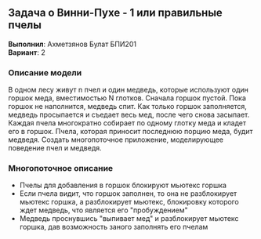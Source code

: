 ## Задача о Винни-Пухе - 1 или правильные пчелы

**Выполнил**: Ахметзянов Булат БПИ201 \
**Вариант**: 2

### Описание модели

В одном лесу живут n
пчел и один медведь, которые используют один горшок меда, вместимостью
N глотков. Сначала горшок пустой. Пока горшок не наполнится, медведь
спит. Как только горшок заполняется, медведь просыпается и съедает весь
мед, после чего снова засыпает. Каждая пчела многократно собирает по
одному глотку меда и кладет его в горшок. Пчела, которая приносит
последнюю порцию меда, будит медведя. Создать многопоточное
приложение, моделирующее поведение пчел и медведя.

### Многопоточное описание

- Пчелы для добавления в горшок блокируют мьютекс горшка
- Если пчела видит, что горшок заполнен, то она не разблокирует мьютекс горшка, а разблокирует мьютекс, блокировку которого ждет медведь, что является его "пробуждением"
- Медведь проснувшись "выпивает мед" и разблокирует мьютекс горшка, дав возможность заного заполнять его пчелам
